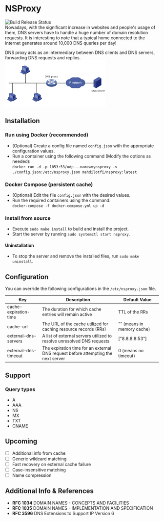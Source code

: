 # NSProxy
![Build Release Status](https://github.com/mahdilotfi167/nsproxy/actions/workflows/ci.build.release.yml/badge.svg)  
Nowadays, with the significant increase in websites and people's usage of them, DNS servers have to handle a huge number of domain resolution requests. It is interesting to note that a typical home connected to the internet generates around 10,000 DNS queries per day!

DNS proxy acts as an intermediary between DNS clients and DNS servers, forwarding DNS requests and replies.  
![proxy.png](docs/proxy.png)

## Installation
### Run using Docker (recommended)
- (Optional) Create a config file named `config.json` with the appropriate configuration values.
- Run a container using the following command (Modify the options as needed):  
`docker run -d -p 1053:53/udp --name=mynsproxy -v ./config.json:/etc/nsproxy.json mahdilotfi/nsproxy:latest`

### Docker Compose (persistent cache)
- (Optional) Edit the file `config.json` with the desired values.
- Run the required containers using the command:  
`docker-compose -f docker-compose.yml up -d`

### Install from source
- Execute `sudo make install` to build and install the project.
- Start the server by running `sudo systemctl start nsproxy`.

#### Uninstallation
- To stop the server and remove the installed files, run `sudo make uninstall`.

## Configuration
You can override the following configurations in the `/etc/nsproxy.json` file.

| Key                   | Description                                                                       | Default Value              |
|-----------------------|-----------------------------------------------------------------------------------|----------------------------|
| cache-expiration-time | The duration for which cache entries will remain active                           | TTL of the RRs             |
| cache-url             | The URL of the cache utilized for caching resource records (RRs)                  | "" (means in memory cache) |
| external-dns-servers  | A list of external servers utilized to resolve unresolved DNS requests            | ["8.8.8.8:53"]             |
| external-dns-timeout  | The expiration time for an external DNS request before attempting the next server | 0 (means no timeout)       |

## Support
### Query types
- A
- AAA
- NS
- MX
- TXT
- CNAME

## Upcoming

- [ ] Additional info from cache
- [ ] Generic wildcard matching
- [ ] Fast recovery on external cache failure
- [ ] Case-insensitive matching
- [ ] Name compression

## Additional Info & References

- **RFC 1034** DOMAIN NAMES - CONCEPTS AND FACILITIES
- **RFC 1035** DOMAIN NAMES - IMPLEMENTATION AND SPECIFICATION
- **RFC 3596** DNS Extensions to Support IP Version 6

